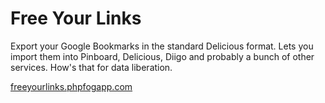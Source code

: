 Free Your Links
===============

Export your Google Bookmarks in the standard Delicious format. Lets you import them into Pinboard, Delicious, Diigo and probably a bunch of other services. How's that for data liberation.

[freeyourlinks.phpfogapp.com](freeyourlinks.phpfogapp.com)
